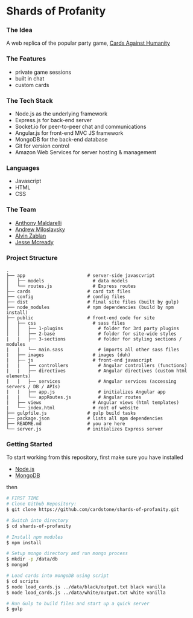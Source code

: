 # Shards of Profanity

### The Idea
A web replica of the popular party game, [Cards Against Humanity](https://cardsagainsthumanity.com/)

### The Features
* private game sessions
* built in chat
* custom cards

### The Tech Stack
* Node.js as the underlying framework
* Express.js for back-end server
* Socket.io for peer-to-peer chat and communications
* Angular.js for front-end MVC JS framework
* MongoDB for the back-end database
* Git for version control
* Amazon Web Services for server hosting & management

### Languages
* Javascript
* HTML
* CSS

### The Team
* [Anthony Maldarelli](https://github.com/amaldare93)
* [Andrew Miloslavsky](https://github.com/andrewmilo)
* [Alvin Zablan](https://github.com/azablan)
* [Jesse Mcready](https://github.com/jessemcready)

### Project Structure
```
.
├── app                       # server-side javascvript
│   ├── models                  # data models
│   └── routes.js               # Express routes
├── cards                     # card txt files
├── config                    # config files
├── dist                      # final site files (built by gulp)
├── node_modules              # npm dependencies (build by npm install)
├── public                    # front-end code for site
│   ├── css                     # sass files
│   │   ├── 1-plugins             # folder for 3rd party plugins
│   │   ├── 2-base                # folder for site-wide styles
|   |   ├── 3-sections            # folder for styling sections / modules
|   |   └── main.sass             # imports all other sass files
|   ├── images                  # images (duh)
|   ├── js                      # front-end javascript
|   |   ├── controllers           # Angular controllers (functions)
|   |   ├── directives            # Angular directives (custom html elements)
|   |   ├── services              # Angular services (accessing servers / DB / APIs)
|   |   ├── app.js                # initializes Angular app
|   |   └── appRoutes.js          # Angular routes
|   ├── views                   # Angular views (html templates)
|   └── index.html              # root of website
├── gulpfile.js               # gulp build tasks
├── package.json              # lists all npm dependencies
├── README.md                 # you are here
└── server.js                 # initializes Express server
```

### Getting Started
To start working from this repository, first make sure you have installed
* [Node.js](https://nodejs.org/en/)
* [MongoDB](https://www.mongodb.org/downloads)

then

```sh
# FIRST TIME
# Clone Github Repository:
$ git clone https://github.com/cardstone/shards-of-profanity.git

# Switch into directory
$ cd shards-of-profanity

# Install npm modules
$ npm install

# Setup mongo directory and run mongo process
$ mkdir -p /data/db
$ mongod

# Load cards into mongoDB using script
$ cd scripts
$ node load_cards.js ../data/black/output.txt black vanilla
$ node load_cards.js ../data/white/output.txt white vanilla

# Run Gulp to build files and start up a quick server
$ gulp
```
